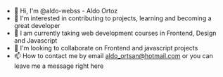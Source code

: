 - 👋 Hi, I'm @aldo-webss - Aldo Ortoz
- 👀 I'm interested in contributing to projects, learning and becoming a great developer
- 🌱 I am currently taking web development courses in Frontend, Design and Javascript
- 💞️ I'm looking to collaborate on Frontend and javascript projects
- 📫 How to contact me by email aldo_ortsan@hotmail.com or you can leave me a message right here

<!---
aldo-webss/aldo-webss is a ✨ special ✨ repository because its `README.md` (this file) appears on your GitHub profile.
You can click the Preview link to take a look at your changes.
--->
